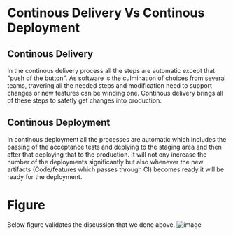 # Continous Delivery Vs Continous Deployment

## Continous Delivery 
In the continous delivery process all the steps are automatic except that "push of the button". As software is the culmination of choices from several teams,
 travering all the needed steps and modification need to support changes or new features can be winding one. Continous delivery brings all of these steps to
 safetly get changes into production.
 
## Continous Deployment
 In continous deployment all the processes are automatic which includes the passing of the acceptance tests and deplying to the staging area and then after that deploying 
that to the production. It will not ony increase the number of the deployments significantly but also whenever the new artifacts (Code/features which passes through CI)
becomes ready it will be ready for the deployment.

# Figure
Below figure validates the discussion that we done above.
![image](https://user-images.githubusercontent.com/46097990/189814927-f0a16a76-a745-4c8f-98f1-3f05e9bbbf0b.png)


